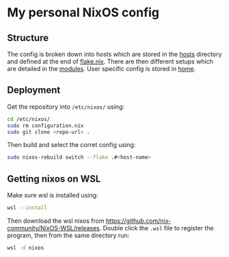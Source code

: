 # My personal NixOS config

## Structure

The config is broken down into hosts which are stored in the [hosts](./hosts) directory and defined at the end of [flake.nix](./flake.nix). There are then different setups which are detailed in the [modules](./modules). User specific config is stored in [home](./home/). 

## Deployment

Get the repository into `/etc/nixos/` using:

```bash
cd /etc/nixos/
sudo rm configuration.nix 
sudo git clone <repo-url> .
```

Then build and select the corret config using:

```bash
sudo nixos-rebuild switch --flake .#<host-name>
```

 ## Getting nixos on WSL

 Make sure wsl is installed using:

```bash
wsl --install
```

Then download the wsl nixos from https://github.com/nix-community/NixOS-WSL/releases. Double click the `.wsl` file to register the program, then from the same directory run:

```bash
wsl -d nixos
```

